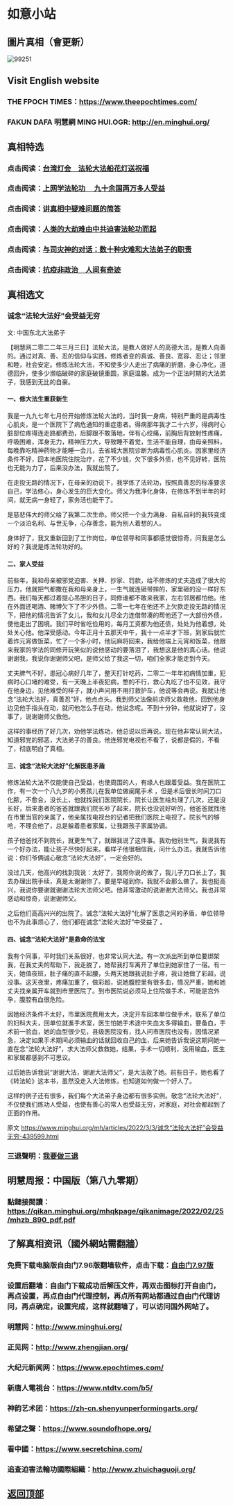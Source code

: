 # 如意小站

## 圖片真相（會更新）

![99251](https://user-images.githubusercontent.com/79625284/156537266-33563144-3c3a-4cf7-88d0-4f1fc65a7013.jpg)

## Visit English website

### THE FPOCH TIMES：https://www.theepochtimes.com/

### FAKUN DAFA 明慧網 MING HUI.OGR: http://en.minghui.org/

## 真相特选

### 点击阅读：[台湾灯会　法轮大法船花灯送祝福](https://github.com/pinhe91/dfhcjsr/tree/main) 

### 点击阅读：[上网学法轮功 　九十余国两万多人受益](https://github.com/pinhe91/jcxw5/tree/main)

### 点击阅读：[讲真相中疑难问题的简答](https://github.com/pinhe91/jcxw3/tree/main)

### 点击阅读：[人类的大劫难由中共迫害法轮功而起](https://github.com/pinhe91/jcxw4/tree/main) 

### 点击阅读：[与司灾神的对话：数十种灾难和大法弟子的职责](https://github.com/pinhe91/jcxw1/tree/main) 

### 点击阅读：[抗疫非政治　人间有奇迹](https://github.com/pinhe91/jcxw2/tree/main) 

## 真相选文

### 诚念“法轮大法好”会受益无穷

文: 中国东北大法弟子 

【明慧网二零二二年三月三日】法轮大法，是教人做好人的高德大法，是教人向善的。通过对真、善、忍的信仰与实践，修炼者变的真诚、善良、宽容、忍让；邻里和睦，社会安定。修炼法轮大法，不知使多少人走出了病痛的折磨，身心净化，道德回升，使多少濒临破碎的家庭破镜重圆，家庭温馨。成为一个正法时期的大法弟子，我感到无比的自豪。

#### 一、修大法生重获新生

我是一九九七年七月份开始修炼法轮大法的，当时我一身病，特别严重的是病毒性心肌炎，是一个医院下了病危通知的重症患者。得病那年我才二十六岁，得病时心脏部位疼得连走路都费劲，后脚跟不敢落地，伴有心绞痛，前胸后背放射性疼痛，呼吸困难，浑身无力，精神压力大，导致睡不着觉，生活不能自理，由母亲照料，每晚靠吃精神药物才能睡一会儿，去省城大医院诊断为病毒性心肌炎。因家里经济条件不好，回本地医院住院治疗，花了不少钱，欠下很多外债，也不见好转，医院也无能为力了，后来没办法，我就出院了。

在走投无路的情况下，在母亲的劝说下，我学炼了法轮功，按照真善忍的标准要求自己，学法修心，身心发生的巨大变化。师父为我净化身体，在修炼不到半年的时间，就无病一身轻了，家务活也能干了。

是慈悲伟大的师父给了我第二次生命。师父把一个业力满身、自私自利的我转变成一个淡泊名利、与世无争，心存善念，能为别人着想的人。

身体好了，我又重新回到了工作岗位，单位领导和同事都感觉很惊奇，问我是怎么好的？我说是炼法轮功好的。

#### 二、家人受益

前些年，我和母亲被邪党迫害、关押、抄家、罚款，给不修炼的丈夫造成了很大的压力，他就把气都撒在我和母亲身上，一生气就连砸带摔的，家里砸的没一样好东西。我们每天都过着提心吊胆的日子，同修谁都不敢来我家，左右邻居都怕他。他在外面还喝酒、赌博欠下了不少外债。二零一七年在他还不上欠款走投无路的情况下，把他的情况告诉了女儿，我和女儿尽全力连借带凑的帮他还了一大部份外债，使他走出了困境。我们平时省吃俭用的，每月工资都为他还债，处处为他着想，处处关心他。他深受感动。今年正月十五那天中午，我十一点半才下班，到家后就忙着炸元宵做饭菜，忙了一个多小时，他玩麻将回来，我给他端上元宵和饭菜，他跟来我家的学法的同修开玩笑似的说他感动的要落泪了，我想这是他的真心话。他说谢谢我，我说你谢谢师父吧，是师父给了我这一切，咱们全家才能走到今天。

丈夫脾气不好，患冠心病好几年了，整天打针吃药，二零二一年年初病情加重，犯病时心口堵的难受，有一天晚上半夜犯病，憋的不行，救心丸吃了也不见效，我守在他身边，见他难受的样子，就小声问用不用打救护车，他说等会再说。我就让他念“法轮大法好，真善忍”好，他点点头。我到师父法像前求师父救救他，回到他身边见他手指头在动，就问他怎么手在动，他说念呢。不到十分钟，他就说好了，没事了，说谢谢师父救他。

这样的事经历了好几次，劝他学法炼功，他总说以后再说。现在他非常认同大法，知道邪党的邪恶，大法弟子的善良。他连邪党电视也不看了，说都是假的，不看了，彻底明白了真相。

#### 三、诚念“法轮大法好”化解医患矛盾

修炼法轮大法不仅能使自己受益，也使周围的人，有缘人也跟着受益。我在医院工作，有一次一个八九岁的小男孩儿在我单位做阑尾手术 ，但是术后很长时间刀口化脓，不愈合，没长上，他就找我们医院院长，院长让医生给处理了几次，还是没长好，后来患者的爸爸就跟我们院长吵了起来，院长也没说好听的，他爸爸就找他在市里当官的亲属了，他亲属找电视台的记者把我们医院上电视了。院长气的够呛，不理会他了，总是躲着患者家属，让我跟孩子家属协调。

孩子他爸找不到院长，就更生气了，就跟我说了这件事。我劝他别生气，我说我有一个好办法，能让孩子尽快好起来。看样子他很相信我，问什么办法，我就告诉他说：你们爷俩诚心敬念“法轮大法好”，一定会好的。

没过几天，他高兴的找到我说：太好了，我照你说的做了，我儿子刀口长上了，我去办理出院手续，真是太谢谢你了。要是早碰到你，我就不会那么做了。我也挺高兴，我说你要谢就谢谢法轮大法师父吧。他非常激动的说谢谢大法师父。我也非常感动和惊奇，说谢谢师父。

之后他们高高兴兴的出院了。诚念“法轮大法好”化解了医患之间的矛盾，单位领导也不为此事烦心了，他们都在诚念“法轮大法好”中受益了 。

#### 四、诚念“法轮大法好”是救命的法宝

我有个同事，平时我们关系很好，也非常认同大法。有一次派出所到单位要绑架我，在我丈夫的帮助下，我走脱了，她帮我打车离开了单位到她家住了一宿。有一天，她值夜班，肚子痛的直不起腰，头两天她跟我说肚子疼，我让她做了彩超，说没事。这天夜里，疼痛加重了，做彩超，说她腹腔里有很多血，情况严重，她和她丈夫找亲属开车就到市里医院了。到市医院说必须马上住院做手术，可能是宫外孕，腹腔有血很危险。

因她经济条件不太好，市里医院费用太大，决定开车回本单位做手术，联系了单位的妇科大夫，回单位就進手术室，医生怕她手术途中失血太多得输血，要备血，手术前一验血，她的血型很少见，县级医院没有，找人问市医院也没有，因情况紧急，决定如果手术期间必须输血的话就回收自己的血，后来她告诉我说这期间她一直在念“法轮大法好”，求大法师父救救她，结果，手术一切顺利，没用输血，医生和家属都感到不可思议。

过后她告诉我说“谢谢大法，谢谢大法师父”，是大法救了她。前些日子，她也看了《转法轮》这本书，虽然没走入大法修炼，也知道如何做一个好人了。

这样的例子还有很多，我们每个大法弟子身边都有很多实例。敬念“法轮大法好”，不仅使我们炼功人受益，也使有善心的常人也受益无穷，对家庭，对社会都起到了正面的作用。

原文 https://www.minghui.org/mh/articles/2022/3/3/诚念“法轮大法好”会受益无穷-439599.html

### 三退聲明：[我要做三退](https://tuidang.epochtimes.com/)

## 明慧周报：中国版（第八九零期）

### 點鏈接閱讀：https://qikan.minghui.org/mhqkpage/qikanimage/2022/02/25/mhzb_890_pdf.pdf

## 了解真相资讯（國外網站需翻牆）

### 免费下载电脑版自由门7.96版翻墙软件，点击下载：[自由门7.97版](https://github.com/pinhe91/tuiguang/files/6839679/fg797r.zip)

### 设置后翻墙：自由门下载成功后解压文件，再双击图标打开自由门，再点设置，再点自由门代理控制，再点所有网站都通过自由门代理访问，再点确定，设置完成，这样就翻墙了，可以访问国外网站了。

### 明慧网：http://www.minghui.org/

### 正见网：http://www.zhengjian.org/

### 大纪元新闻网：https://www.epochtimes.com/

### 新唐人電視台：https://www.ntdtv.com/b5/

### 神韵艺术团：https://zh-cn.shenyunperformingarts.org/

### 希望之聲：https://www.soundofhope.org/

### 看中國：https://www.secretchina.com/

### 追查迫害法輪功國際組織：http://www.zhuichaguoji.org/

## [返回顶部](https://git.io/Js3EY)
